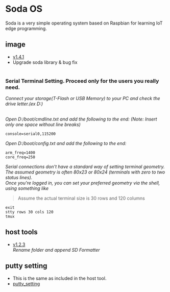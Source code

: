 # Soda OS
Soda is a very simple operating system based on Raspbian for learning IoT edge programming.

## image
- [v1.4.1](https://drive.google.com/file/d/1MOgH1RgA2VneLI8kLC07-q_2amYQoyNC/view?usp=sharing)
- Upgrade soda library & bug fix<br><br>

### Serial Terminal Setting. Proceed only for the users you really need.
*Connect your storage(T-Flash or USB Memory) to your PC and check the drive letter.(ex D:)*<br><br>

*Open D:/boot/cmdline.txt and add the following to the end: (Note: Insert only one space without line breaks)* 
```console 
console=serial0,115200
```
*Open D:/boot/config.txt and add the following to the end:*
```console
arm_freq=1400
core_freq=250
```

*Serial connections don't have a standard way of setting terminal geometry.*<br>
*The assumed geometry is often 80x23 or 80x24 (terminals with zero to two status lines).*<br>
*Once you're logged in, you can set your preferred geometry via the shell, using something like*<br>
> Assume the actual terminal size is 30 rows and 120 columns<br>
```console
exit
stty rows 30 cols 120
tmux
```

## host tools
- [v1.2.3](https://drive.google.com/open?id=11tKgj8sRug7jJuA9WNzE_wPRbOChDEsk) <br>
*Rename folder and append SD Formatter*

## putty setting
- This is the same as included in the host tool.
- [putty_setting](https://drive.google.com/open?id=1Ihd6P4PGWjg0Vvux6i1XYlmIdNS-dx_1)
